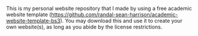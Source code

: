 This is my personal website repository that I made by using a free academic website template (https://github.com/randal-sean-harrison/academic-website-template-bs3). You may download this and use it to create your own website(s), as long as you abide by the license restrictions.